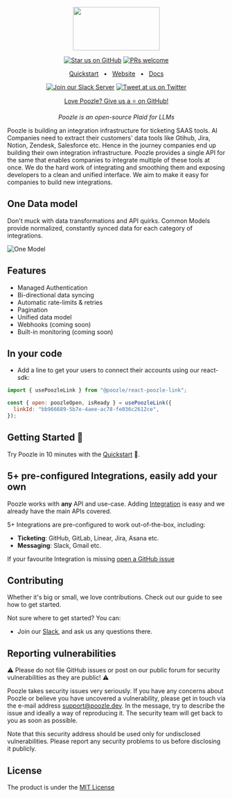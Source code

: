 <p align="center">
  <a href="https://poozle.dev"><img src="https://user-images.githubusercontent.com/17528887/221166175-706c5ce3-756e-49b5-985b-1dc5bf40b8e1.svg" width="200" height="100" /></a>
</p>

<div align="center">

[![Star us on GitHub](https://img.shields.io/github/stars/poozlehq/poozle?color=FFD700&label=Stars&logo=Github)](https://github.com/poozlehq/poozle)
[![PRs welcome](https://img.shields.io/badge/PRs-welcome-brightgreen.svg)](https://docs.poozle.dev/contributing)

[Quickstart](https://docs.poozle.dev/oss/deploy-poozle)
<span>&nbsp;&nbsp;•&nbsp;&nbsp;</span>
[Website](https://poozle.dev/)
<span>&nbsp;&nbsp;•&nbsp;&nbsp;</span>
[Docs](https://docs.poozle.dev)

[![Join our Slack Server](https://img.shields.io/badge/Slack-chat%20with%20us-%235865F2?style=flat&logo=slack&logoColor=%23fff)](https://join.slack.com/t/poozle-community/shared_invite/zt-1u4mz911h-FeWpOA82wA8kyrz3xg58xQ)
[![Tweet at us on Twitter](https://img.shields.io/badge/Twitter-tweet%20at%20us-1da1f2?style=flat&logo=twitter&logoColor=%23fff)](https://twitter.com/poozlehq)

[Love Poozle? Give us a ⭐ on GitHub!](https://github.com/poozlehq/poozle)

</div>

<p align="center">
    <em>Poozle is an open-source Plaid for LLMs
</em>
</p>

Poozle is building an integration infrastructure for ticketing SAAS tools. AI Companies need to extract their customers' data tools like Gtihub, Jira, Notion, Zendesk, Salesforce etc. Hence in the journey companies end up building their own integration infrastructure. Poozle provides a single API for the same that enables companies to integrate multiple of these tools at once. We do the hard work of integrating and smoothing them and exposing developers to a clean and unified interface. We aim to make it easy for companies to build new integrations.


## One Data model
Don't muck with data transformations and API quirks. Common Models provide normalized, constantly synced data for each category of integrations.

![One Model](https://github.com/poozlehq/engine/assets/17528887/a43c7e92-a74f-44eb-8906-e3a2502fcced)


## Features

- Managed Authentication
- Bi-directional data syncing
- Automatic rate-limits & retries
- Pagination
- Unified data model
- Webhooks (coming soon)
- Built-in monitoring (coming soon)

## In your code

- Add a line to get your users to connect their accounts using our react-sdk:

```js
import { usePoozleLink } from "@poozle/react-poozle-link";

const { open: poozleOpen, isReady } = usePoozleLink({
  linkId: "bb966689-5b7e-4aee-ac78-fe036c2612ce",
});
```

## Getting Started 🚀

Try Poozle in 10 minutes with the [Quickstart](https://docs.poozle.dev/quickstart) 🚀.

## 5+ pre-configured Integrations, easily add your own

Poozle works with **any** API and use-case. Adding [Integration](https://docs.poozle.dev/guides/build_new_integration) is easy and we already have the main APIs covered.

5+ Integrations are pre-configured to work out-of-the-box, including:

- **Ticketing**: GitHub, GitLab, Linear, Jira, Asana etc.
- **Messaging**: Slack, Gmail etc.

If your favourite Integration is missing
[open a GitHub issue](https://github.com/poozlehq/poozle/issues/new)

## Contributing

Whether it's big or small, we love contributions. Check out our guide to see how to get started.

Not sure where to get started? You can:

- Join our [Slack](https://join.slack.com/t/poozle-community/shared_invite/zt-1u4mz911h-FeWpOA82wA8kyrz3xg58xQ), and ask us any questions there.

## Reporting vulnerabilities

⚠️ Please do not file GitHub issues or post on our public forum for security vulnerabilities as they are public! ⚠️

Poozle takes security issues very seriously. If you have any concerns about Poozle or believe you have uncovered a vulnerability, please get in touch via the e-mail address support@poozle.dev. In the message, try to describe the issue and ideally a way of reproducing it. The security team will get back to you as soon as possible.

Note that this security address should be used only for undisclosed vulnerabilities. Please report any security problems to us before disclosing it publicly.

## License

The product is under the [MIT License](https://github.com/poozlehq/poozle/blob/main/LICENSE.md)
